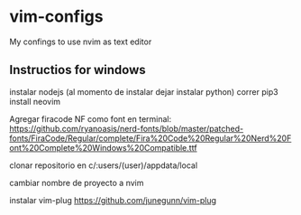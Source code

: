 # vim-configs
My confings to use nvim as text editor

## Instructios for windows

instalar nodejs (al momento de instalar dejar instalar python)
correr pip3 install neovim

Agregar firacode NF como font en terminal: https://github.com/ryanoasis/nerd-fonts/blob/master/patched-fonts/FiraCode/Regular/complete/Fira%20Code%20Regular%20Nerd%20Font%20Complete%20Windows%20Compatible.ttf

clonar repositorio en c/:users/(user)/appdata/local

cambiar nombre de proyecto a nvim

instalar vim-plug
	https://github.com/junegunn/vim-plug

